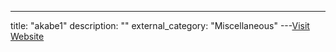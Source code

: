 ---
title: "akabe1"
description: ""
external_category: "Miscellaneous"
---[Visit Website](https://github.com/akabe1/my-FRIDA-scripts)

